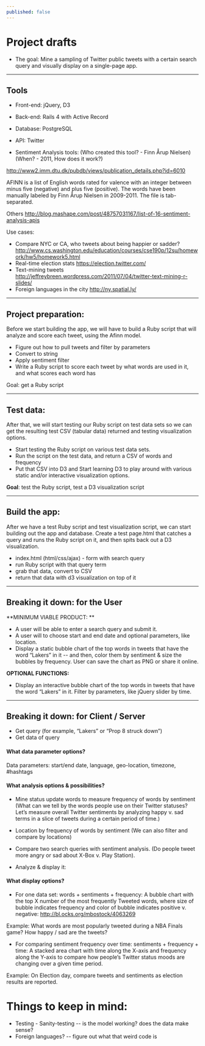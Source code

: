 ```yaml
---
published: false
---
```


# Project drafts
- The goal: Mine a sampling of Twitter public tweets with a certain search query and visually display on a single-page app.

-------------------------------

## Tools
- Front-end: jQuery, D3
- Back-end: Rails 4 with Active Record
- Database: PostgreSQL
- API: Twitter

- Sentiment Analysis tools: (Who created this tool? - Finn Årup Nielsen) (When? - 2011, How does it work?)

http://www2.imm.dtu.dk/pubdb/views/publication_details.php?id=6010

AFINN is a list of English words rated for valence with an integer between minus five (negative) and plus five (positive). The words have been manually labeled by Finn Årup Nielsen in 2009-2011. The file is tab-separated.

Others http://blog.mashape.com/post/48757031167/list-of-16-sentiment-analysis-apis

Use cases:
- Compare NYC or CA, who tweets about being happier or sadder? http://www.cs.washington.edu/education/courses/cse190p/12su/homework/hw5/homework5.html 
- Real-time election stats https://election.twitter.com/ 
- Text-mining tweets http://jeffreybreen.wordpress.com/2011/07/04/twitter-text-mining-r-slides/
- Foreign languages in the city http://ny.spatial.ly/ 

----------------------------------------

## Project preparation: 

Before we start building the app, we will have to build a Ruby script that will analyze and score each tweet, using the Afinn model.

- Figure out how to pull tweets and filter by parameters
- Convert to string
- Apply sentiment filter
- Write a Ruby script to score each tweet by what words are used in it, and what scores each word has 

Goal: get a Ruby script

----------------------------------------

## Test data:

After that, we will start testing our Ruby script on test data sets so we can get the resulting test CSV (tabular data) returned and testing visualization options. 

- Start testing the Ruby script on various test data sets. 
- Run the script on the test data, and return a CSV of words and frequency
- Put that CSV into D3 and Start learning D3 to play around with various static and/or interactive visualization options.

**Goal**: test the Ruby script, test a D3 visualization script

----------------------------------------

## Build the app:

After we have a test Ruby script and test visualization script, we can start building out the app and database. Create a test page.html that catches a query and runs the Ruby script on it, and then spits back out a D3 visualization. 

- index.html (html/css/ajax) - form with search query
- run Ruby script with that query term
- grab that data, convert to CSV
- return that data with d3 visualization on top of it 

----------------------------------------

## Breaking it down: for the User

**MINIMUM VIABLE PRODUCT: **
- A user will be able to enter a search query and submit it.
- A user will to choose start and end date and optional parameters, like location. 
- Display a static bubble chart of the top words in tweets that have the word “Lakers” in it -- and then, color them by sentiment & size the bubbles by frequency. User can save the chart as PNG or share it online. 

**OPTIONAL FUNCTIONS:**
- Display an interactive bubble chart of the top words in tweets that have the word “Lakers” in it. Filter by parameters, like jQuery slider by time.

----------------------------------------

## Breaking it down: for Client / Server
- Get query (for example, “Lakers” or “Prop 8 struck down”)
- Get data of query 

#### What data parameter options?
Data parameters: start/end date, language, geo-location, timezone,  #hashtags

#### What analysis options & possibilities?
- Mine status update words to measure frequency of words by sentiment (What can we tell by the words people use on their Twitter statuses? Let’s measure overall Twitter sentiments by analyzing happy v. sad terms in a slice of tweets during a certain period of time.) 

- Location by frequency of words by sentiment (We can also filter and compare by locations)

- Compare two search queries with sentiment analysis. (Do people tweet more angry or sad about X-Box v. Play Station).

- Analyze & display it:

#### What display options?
- For one data set: words + sentiments + frequency: A bubble chart with the top X number of the most frequently Tweeted words, where size of bubble indicates frequency and color of bubble indicates positive v. negative: http://bl.ocks.org/mbostock/4063269

Example: What words are most popularly tweeted during a NBA Finals game? How happy / sad are the tweets?

- For comparing sentiment frequency over time: sentiments + frequency + time: A stacked area chart with time along the X-axis and frequency along the Y-axis to compare how people’s Twitter status moods are changing over a given time period.

Example: On Election day, compare tweets and sentiments as election results are reported. 

# Things to keep in mind: 
* Testing - Sanity-testing -- is the model working? does the data make sense? 
* Foreign languages? -- figure out what that weird code is

     


